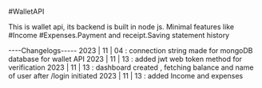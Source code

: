 #WalletAPI

This is wallet api, its backend is built in node js.
Minimal features like #Income #Expenses.Payment and receipt.Saving statement history

----Changelogs-----
2023 | 11 | 04 : connection string made for mongoDB database for wallet API
2023 | 11 | 13 : added jwt web token method for verification
2023 | 11 | 13 : dashboard created , fetching balance and name of user after /login initiated
2023 | 11 | 13 : added Income and expenses
